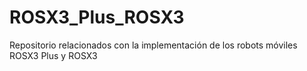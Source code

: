 # ROSX3_Plus_ROSX3
Repositorio relacionados con la implementación de los robots móviles ROSX3 Plus y ROSX3
